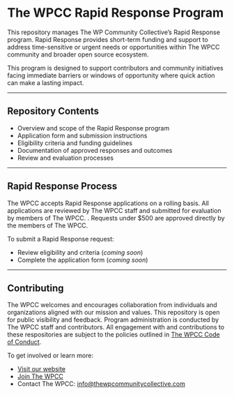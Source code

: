 # The WPCC Rapid Response Program

This repository manages The WP Community Collective’s Rapid Response program. Rapid Response provides short-term funding and support to address time-sensitive or urgent needs or opportunities within The WPCC community and broader open source ecosystem.

This program is designed to support contributors and community initiatives facing immediate barriers or windows of opportunity where quick action can make a lasting impact.

---

## Repository Contents

- Overview and scope of the Rapid Response program
- Application form and submission instructions
- Eligibility criteria and funding guidelines
- Documentation of approved responses and outcomes
- Review and evaluation processes

---

## Rapid Response Process

The WPCC accepts Rapid Response applications on a rolling basis. All applications are reviewed by The WPCC staff and submitted for evaluation by members of The WPCC. . Requests under $500 are approved directly by the members of The WPCC.

To submit a Rapid Response request:

- Review eligibility and criteria  (_coming soon_)
- Complete the application form (_coming soon_)

---

## Contributing

The WPCC welcomes and encourages collaboration from individuals and organizations aligned with our mission and values. This repository is open for public visibility and feedback. Program administration is conducted by The WPCC staff and contributors. All engagement with and contributions to these respositories are subject to the policies outlined in [The WPCC Code of Conduct](https://www.thewpcommunitycollective.com/about/code-of-conduct/).

To get involved or learn more:

- [Visit our website](https://www.thewpcommunitycollective.com/)
- [Join The WPCC](https://www.thewpcommunitycollective.com/join/)
- Contact The WPCC: info@thewpcommunitycollective.com

